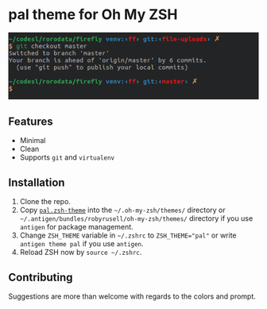 # pal theme for Oh My ZSH

![screenshot](screenshot.png)

## Features

* Minimal
* Clean
* Supports `git` and `virtualenv`

## Installation

1. Clone the repo.
2. Copy [`pal.zsh-theme`](pal.zsh-theme) into the `~/.oh-my-zsh/themes/` directory or `~/.antigen/bundles/robyrusell/oh-my-zsh/themes/` directory if you use `antigen` for package management.
3. Change `ZSH_THEME` variable in `~/.zshrc` to `ZSH_THEME="pal"` or write `antigen theme pal` if you use `antigen`.
4. Reload ZSH now by `source ~/.zshrc`.

## Contributing

Suggestions are more than welcome with regards to
the colors and prompt.
